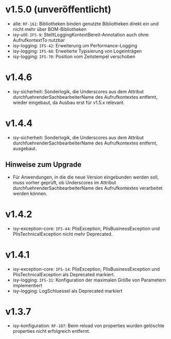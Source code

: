 # v1.5.0 (unveröffentlicht)
- alle: `RF-161`: Bibliotheken binden genutzte Bibliotheken direkt ein und nicht mehr über BOM-Bibliotheken
- isy-util: `IFS-9`: StelltLoggingKontextBereit-Annotation auch ohne AufrufkontextTo nutzbar
- isy-logging: `IFS-42`: Erweiterung um Performance-Logging
- isy-logging: `IFS-68`: Erweiterte Typisierung von Logeinträgen
- isy-logging: `IFS-70`: Position vom Zeitstempel verschoben

# v1.4.6
- isy-sicherheit: Sonderlogik, die Underscores aus dem Attribut durchfuehrenderSachbearbeiterName des Aufrufkontextes entfernt, wieder eingebaut, da Ausbau erst für v1.5.x relevant.


# v1.4.4
- isy-sicherheit: Sonderlogik, die Underscores aus dem Attribut durchfuehrenderSachbearbeiterName des Aufrufkontextes entfernt, ausgebaut.

## Hinweise zum Upgrade
- Für Anwendungen, in die die neue Version eingebunden werden soll, muss vorher geprüft, ob Underscores im Attribut durchfuehrenderSachbearbeiterName des Aufrufkontextes verarbeitet werden können.

# v1.4.2
- isy-exception-core: `IFS-44`: PlisException, PlisBusinessException und PlisTechnicalException nicht mehr Deprecated.

# v1.4.1
- isy-exception-core: `IFS-14`: PlisException, PlisBusinessException und PlisTechnicalException als Deprecated markiert.
- isy-logging: `IFS-31`: Konfiguration der maximalen Größe von Parametern implementiert
- isy-logging: LogSchluessel als Deprecated markiert

# v1.3.7
- isy-konfiguration: `RF-107`: Beim reload von properties wurden gelöschte properties nicht erfolgreich entfernt.
